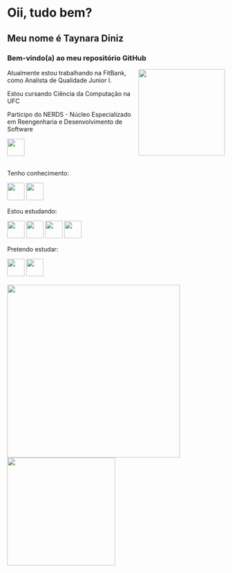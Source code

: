 <h1>Oii, tudo bem?</h1>
<h2>Meu nome é Taynara Diniz</h2>
<h3>Bem-vindo(a) ao meu repositório GitHub</h3>
<div>
  <img src="https://cdn.discordapp.com/attachments/1004565199472304179/1010986603705008279/octocat-1661108349253.png" width="200" height="200" align="right">
  <p>Atualmente estou trabalhando na FitBank, como Analista de Qualidade Junior I.</p>
  <p>Estou cursando Ciência da Computação na UFC</p>
  <p>Participo do NERDS - Núcleo Especializado em Reengenharia e Desenvolvimento de Software</p>
  <a href="https://www.instagram.com/nerds.ufc/" target="_blank"><img src="https://upload.wikimedia.org/wikipedia/commons/a/a5/Instagram_icon.png" width="40" height="40"/></a>
<div>
<br>
<p>Tenho conhecimento:</p>
<div>
  <img src="https://cdn.jsdelivr.net/gh/devicons/devicon/icons/c/c-original.svg" width="40" height="40"/>
  <img src="https://cdn.jsdelivr.net/gh/devicons/devicon/icons/python/python-original.svg" width="40" height="40"/>
</div>
<p>Estou estudando:</p>
<div>
  <img src="https://cdn.jsdelivr.net/gh/devicons/devicon/icons/html5/html5-plain-wordmark.svg" width="40" height="40"/>
  <img src="https://cdn.jsdelivr.net/gh/devicons/devicon/icons/css3/css3-plain-wordmark.svg" width="40" height="40"/>
  <img src="https://cdn.jsdelivr.net/gh/devicons/devicon/icons/javascript/javascript-plain.svg" width="40" height="40"/>
  <img src="https://cdn.jsdelivr.net/gh/devicons/devicon/icons/vuejs/vuejs-original-wordmark.svg" width="40" height="40"/>
</div>
<p>Pretendo estudar:</p>
<div>
  <img src="https://cdn.jsdelivr.net/gh/devicons/devicon/icons/php/php-plain.svg" width="40" height="40"/>
  <img src="https://cdn.jsdelivr.net/gh/devicons/devicon/icons/mongodb/mongodb-original-wordmark.svg" width="40" height="40"/>
</div>
<br>
<div>
   <img src="https://github-readme-stats.vercel.app/api?username=taynarad25&show_icons=true&theme=dark" width="400"/>
   <img src="https://github-readme-stats.vercel.app/api/top-langs/?username=taynarad25&layout=compact&theme=dark" width="250" />
</div>
